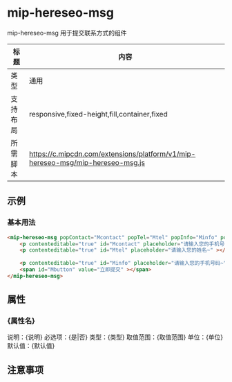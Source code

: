 # mip-hereseo-msg

mip-hereseo-msg 用于提交联系方式的组件

标题|内容
----|----
类型|通用
支持布局|responsive,fixed-height,fill,container,fixed
所需脚本|https://c.mipcdn.com/extensions/platform/v1/mip-hereseo-msg/mip-hereseo-msg.js

## 示例

### 基本用法

```html
<mip-hereseo-msg popContact="Mcontact" popTel="Mtel" popInfo="Minfo" popButton="Mbutton" projectId="123">
	<p contenteditable="true" id="Mcontact" placeholder="请输入您的手机号码~" ></p>  
    <p contenteditable="true" id="Mtel" placeholder="请输入您的姓名~" ></p>
   
    <p contenteditable="true" id="Minfo" placeholder="请输入您的手机号码~" ></p>
    <span id="Mbutton" value="立即提交" ></span>
</mip-hereseo-msg>
```
## 属性

### {属性名}

说明：{说明}
必选项：{是|否}
类型：{类型}
取值范围：{取值范围}
单位：{单位}
默认值：{默认值}

## 注意事项